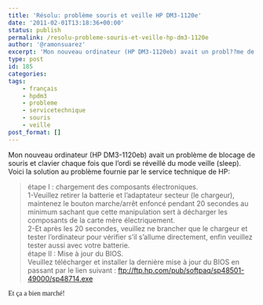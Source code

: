 ```yaml
---
title: 'Résolu: problème souris et veille HP DM3-1120e'
date: '2011-02-01T13:18:36+00:00'
status: publish
permalink: /resolu-probleme-souris-et-veille-hp-dm3-1120e
author: '@ramonsuarez'
excerpt: 'Mon nouveau ordinateur (HP DM3-1120eb) avait un probl??me de blocage de souris et clavier chaque fois que l''ordi se r??veill?? du mode veille (sleep). Voici la solution au probl??me fournie par le service technique de HP: ??tape I : D??chargement ...'
type: post
id: 185
categories:
tags:
    - français
    - hpdm3
    - probleme
    - servicetechnique
    - souris
    - veille
post_format: []
---
```

Mon nouveau ordinateur (HP DM3-1120eb) avait un problème de blocage de souris et clavier chaque fois que l’ordi se réveillé du mode veille (sleep). Voici la solution au problème fournie par le service technique de HP:

> étape I : chargement des composants électroniques.  
> 1-Veuillez retirer la batterie et l’adaptateur secteur (le chargeur), maintenez le bouton marche/arrêt enfoncé pendant 20 secondes au minimum sachant que cette manipulation sert à décharger les composants de la carte mère électriquement.  
> 2-Et après les 20 secondes, veuillez ne brancher que le chargeur et tester l’ordinateur pour vérifier s’il s’allume directement, enfin veuillez tester aussi avec votre batterie.  
> étape II : Mise à jour du BIOS.  
> Veuillez télécharger et installer la dernière mise à jour du BIOS en passant par le lien suivant : <ftp://ftp.hp.com/pub/softpaq/sp48501-49000/sp48714.exe>

<span style="font-family:times new roman, serif;">Et ça a bien marché! 🙂</span>